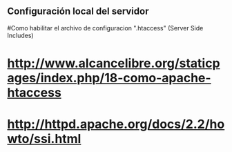 ## Configuración local del servidor

#Como habilitar el archivo de configuracion ".htaccess" (Server Side Includes)
# http://www.alcancelibre.org/staticpages/index.php/18-como-apache-htaccess
# http://httpd.apache.org/docs/2.2/howto/ssi.html

